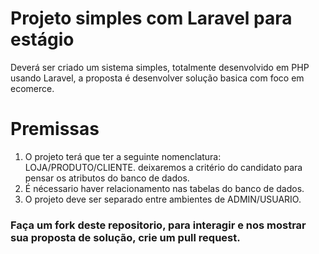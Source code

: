 # Projeto simples com Laravel para estágio

Deverá ser criado um sistema simples, totalmente desenvolvido em PHP usando Laravel, a proposta é desenvolver solução basica com foco em ecomerce.
# Premissas
1. O projeto terá que ter a seguinte nomenclatura: LOJA/PRODUTO/CLIENTE. deixaremos a critério do candidato para pensar os atributos do banco de dados.
2. É nécessario haver relacionamento nas tabelas do banco de dados.
3. O projeto deve ser separado entre ambientes de ADMIN/USUARIO.


### Faça um fork deste repositorio, para interagir e nos mostrar sua proposta de solução, crie um pull request.

